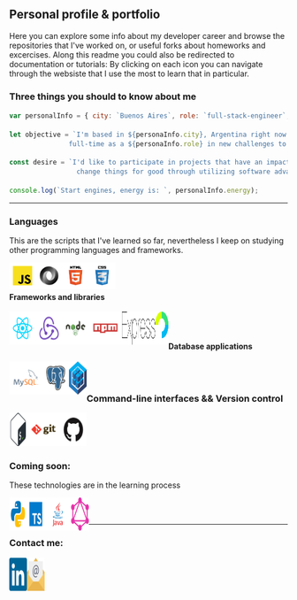## Personal profile & portfolio

Here you can explore some info about my developer career and browse the repositories that I've worked on, or useful forks about homeworks and excercises.
Along this readme you could also be redirected to documentation or tutorials: By clicking on each icon you can navigate through the websiste that I use the most to learn that in particular.

<h3>Three things you should to know about me</h3>

```js
var personalInfo = { city: `Buenos Aires`, role: `full-stack-engineer`, energy: `full`}

let objective = `I'm based in ${personaInfo.city}, Argentina right now and I want to work remote
               full-time as a ${personaInfo.role} in new challenges to expand my horizon in software engineering.`;

const desire = `I'd like to participate in projects that have an impact on the world, to
                 change things for good through utilizing software advantages.`;

console.log(`Start engines, energy is: `, personalInfo.energy);
```

-----------------------------------------------
<h3>Languages</h3>
<p>This are the scripts that I've learned so far, nevertheless I keep on studying other programming languages and frameworks.</p>

<a href="https://developer.mozilla.org/en-US/docs/Web/JavaScript"><img alt="Javascript" src="https://raw.githubusercontent.com/triciopa/triciopa/main/logos/languages/javascript.svg" align="left" height="48" width="48" ></a>
<a href="https://developer.mozilla.org/en-US/docs/Web/JavaScript/Reference/Global_Objects/JSON"><img alt="Javascript" src="https://raw.githubusercontent.com/triciopa/triciopa/main/logos/others/json.svg" align="left" height="48" width="48" ></a>
<a href="https://www.w3schools.com/html/default.asp"><img alt="HTML5" src="https://raw.githubusercontent.com/triciopa/triciopa/main/logos/others/html.svg" align="left" height="48" width="48" ></a>
<a href="https://css-tricks.com/"><img alt="CSS3" src="https://raw.githubusercontent.com/triciopa/triciopa/main/logos/others/css.svg" align="left" height="48" width="48" ></a>
<br/><br/>

<h4>Frameworks and libraries</h4>
<a href="https://reactjs.org/docs/hello-world.html"><img alt="React" src="https://raw.githubusercontent.com/triciopa/triciopa/main/logos/frameworks/react.svg" align="left" height="60" width="48" ></a>
<a href="https://redux.js.org/tutorials/essentials/part-1-overview-concepts"><img alt="Redux" src="https://raw.githubusercontent.com/triciopa/triciopa/main/logos/frameworks/redux.svg" align="left" height="60" width="48" ></a>
<a href="https://nodejs.org/dist/latest-v14.x/docs/api/"><img alt="Node" src="https://raw.githubusercontent.com/triciopa/triciopa/main/logos/frameworks/nodejs.svg" align="left" height="60" width="48" ></a>
<a href="https://www.npmjs.com/"><img alt="NPM" src="https://raw.githubusercontent.com/triciopa/triciopa/main/logos/others/npm.svg" align="left" height="60" width="60" ></a>
<a href="https://expressjs.com/en/5x/api.html"><img alt="Express" src="https://raw.githubusercontent.com/triciopa/triciopa/main/logos/frameworks/expressjs2.svg"  align="left" height="60" width="60" ></a>
<a href="http://www.passportjs.org/docs/"><img alt="Passport" src="https://raw.githubusercontent.com/triciopa/triciopa/main/logos/frameworks/passportjs.svg"  align="left" height="60" width="24" ></a>
<br/><br/>

<h4>Database applications</h4>
<a href="https://dev.mysql.com/doc/"><img alt="MySQL" src="https://raw.githubusercontent.com/triciopa/triciopa/main/logos/databases/mysql.svg" align="left" height="60" width="60" ></a>
<a href="https://www.postgresql.org/docs/13/index.html"><img alt="PostgreSQL" src="https://raw.githubusercontent.com/triciopa/triciopa/main/logos/databases/postgresql.svg" align="left" height="60" width="48" ></a>
<a href="https://sequelize.org/master/"><img alt="Sequelize" src="https://github.com/triciopa/triciopa/blob/main/logos/databases/sequelize.svg" align="left" height="60" width="32" ></a>
<br/><br/>

<h3>Command-line interfaces && Version control</h3>
<a href="https://devdocs.io/bash/" target="_blank"><img alt="Bash" src="https://raw.githubusercontent.com/triciopa/triciopa/main/logos/languages/bash.svg" align="left" height="60" width="32" ></a>
<a href="https://git-scm.com/docs/gittutorial" target="_blank"><img alt="Git" src="https://raw.githubusercontent.com/triciopa/triciopa/main/logos/others/git.svg" align="left" height="60" width="60" ></a>
<a href="https://docs.github.com/es" target="_blank"><img alt="GitHub" src="https://raw.githubusercontent.com/triciopa/triciopa/main/logos/cloud/github.svg" align="left" height="60" width="48"></a>

<br/><br/>
-----------------------------------------------

<h3>Coming soon:</h3>
<p>These technologies are in the learning process</p>

<a href="https://docs.python.org/3/"><img alt="Python" src="https://raw.githubusercontent.com/triciopa/triciopa/main/logos/languages/python.svg" align="left" height="60" width="32" ></a>
<a href="https://www.typescriptlang.org/"><img alt="Typescript" src="https://raw.githubusercontent.com/triciopa/triciopa/main/logos/languages/typescript.svg" align="left" height="60" width="32" ></a>
<a href="https://docs.oracle.com/en/java/"><img alt="Java" src="https://raw.githubusercontent.com/triciopa/triciopa/main/logos/languages/java.svg" align="left" height="60" width="48" ></a>
<a href="https://graphql.org/learn/"><img alt="GraphQL" src="https://raw.githubusercontent.com/triciopa/triciopa/main/logos/databases/graphql.svg" align="left" height="60" width="32" ></a>

<br/><br/>

-----------------------------------------------
<h3>Contact me:</h3>
<a href="https://www.linkedin.com/in/patricio-alejandro-gatti/"><img alt="LinkedIn" src="https://raw.githubusercontent.com/triciopa/triciopa/main/logos/others/linkedin-icon-2.svg" align="left" height="60" width="32" ></a>
<a href="mailto:contacto@patriciogatti.ar"><img alt="E-mail" src="https://raw.githubusercontent.com/triciopa/triciopa/main/logos/others/email.svg" align="left" height="60" width="32" ></a>

<!--
**triciopa/triciopa** is a ✨ _special_ ✨ repository because its `README.md` (this file) appears on your GitHub profile.
Here are some ideas to get you started:

- 🔭 I’m currently working on ...
- 🌱 I’m currently learning ...
- 👯 I’m looking to collaborate on ...
- 🤔 I’m looking for help with ...
- 💬 Ask me about ...
- 📫 How to reach me: ...
- 😄 Pronouns: ...
- ⚡ Fun fact: ...
-->
